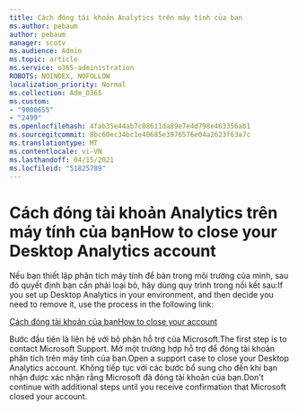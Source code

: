 ```yaml
---
title: Cách đóng tài khoản Analytics trên máy tính của bạn
ms.author: pebaum
author: pebaum
manager: scotv
ms.audience: Admin
ms.topic: article
ms.service: o365-administration
ROBOTS: NOINDEX, NOFOLLOW
localization_priority: Normal
ms.collection: Adm_O365
ms.custom:
- "9000655"
- "2499"
ms.openlocfilehash: 4fab35e44ab7c08611da89e7e4d798e463356ab1
ms.sourcegitcommit: 8bc60ec34bc1e40685e3976576e04a2623f63a7c
ms.translationtype: MT
ms.contentlocale: vi-VN
ms.lasthandoff: 04/15/2021
ms.locfileid: "51825789"
---
```

# <a name="how-to-close-your-desktop-analytics-account"></a><span data-ttu-id="78f8d-102">Cách đóng tài khoản Analytics trên máy tính của bạn</span><span class="sxs-lookup"><span data-stu-id="78f8d-102">How to close your Desktop Analytics account</span></span>

<span data-ttu-id="78f8d-103">Nếu bạn thiết lập phân tích máy tính để bàn trong môi trường của mình, sau đó quyết định bạn cần phải loại bỏ, hãy dùng quy trình trong nối kết sau:</span><span class="sxs-lookup"><span data-stu-id="78f8d-103">If you set up Desktop Analytics in your environment, and then decide you need to remove it, use the process in the following link:</span></span>

[<span data-ttu-id="78f8d-104">Cách đóng tài khoản của bạn</span><span class="sxs-lookup"><span data-stu-id="78f8d-104">How to close your account</span></span>](https://docs.microsoft.com/configmgr/desktop-analytics/account-close)

<span data-ttu-id="78f8d-105">Bước đầu tiên là liên hệ với bộ phận hỗ trợ của Microsoft.</span><span class="sxs-lookup"><span data-stu-id="78f8d-105">The first step is to contact Microsoft Support.</span></span> <span data-ttu-id="78f8d-106">Mở một trường hợp hỗ trợ để đóng tài khoản phân tích trên máy tính của bạn.</span><span class="sxs-lookup"><span data-stu-id="78f8d-106">Open a support case to close your Desktop Analytics account.</span></span> <span data-ttu-id="78f8d-107">Không tiếp tục với các bước bổ sung cho đến khi bạn nhận được xác nhận rằng Microsoft đã đóng tài khoản của bạn.</span><span class="sxs-lookup"><span data-stu-id="78f8d-107">Don't continue with additional steps until you receive confirmation that Microsoft closed your account.</span></span>